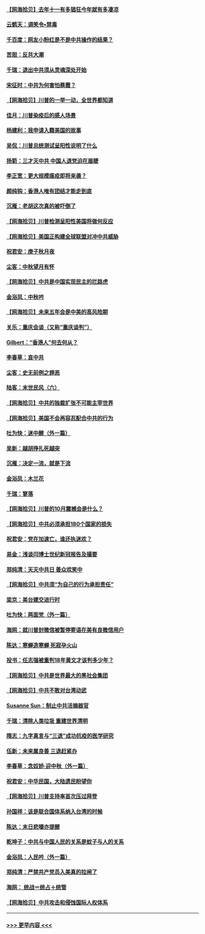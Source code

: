 #### [【网海拾贝】去年十一有多猖狂今年就有多凄凉](../pages/nsc993/n12463649.md?t=10100051) 
#### [云鹤天：调笑令▪禁毒](../pages/nsc993/n12462975.md?t=10100051) 
#### [千百度：网友小粉红是不是中共操作的结果？](../pages/nsc993/n12461025.md?t=10100051) 
#### [苦胆：反共大潮](../pages/nsc993/n12459469.md?t=10100051) 
#### [千瑞：退出中共须从灵魂深处开始](../pages/nsc993/n12459437.md?t=10100051) 
#### [宋征时：中共为何害怕蔡霞？](../pages/nsc993/n12459097.md?t=10100051) 
#### [【网海拾贝】川普的一举一动，全世界都知道](../pages/nsc993/n12458825.md?t=10100051) 
#### [佳月：川普染疫后的感人场景](../pages/nsc993/n12456994.md?t=10100051) 
#### [杨建利：我申请入籍美国的故事](../pages/nsc993/n12455635.md?t=10100051) 
#### [吴侃：川普总统测试呈阳性说明了什么](../pages/nsc993/n12451869.md?t=10100051) 
#### [扬箭：三才灭中共 中国人退党迫在眉睫](../pages/nsc993/n12451842.md?t=10100051) 
#### [李正宽：更大规模瘟疫即将来袭？](../pages/nsc993/n12451455.md?t=10100051) 
#### [颜纯钩：香港人唯有团结才能走到底](../pages/nsc993/n12450870.md?t=10100051) 
#### [沉雁：老胡这次真的被吓倒了](../pages/nsc993/n12449796.md?t=10100051) 
#### [【网海拾贝】川普检测呈阳性美国将做何反应](../pages/nsc993/n12449042.md?t=10100051) 
#### [【网海拾贝】美国正构建全球联盟对冲中共威胁](../pages/nsc993/n12446580.md?t=10100051) 
#### [祝君安：庚子秋月夜](../pages/nsc993/n12445870.md?t=10100051) 
#### [尘客：中秋望月有怀](../pages/nsc993/n12444632.md?t=10100051) 
#### [【网海拾贝】中共是中国实现民主的拦路虎](../pages/nsc993/n12443573.md?t=10100051) 
#### [金浴凤：中秋吟](../pages/nsc993/n12441773.md?t=10100051) 
#### [【网海拾贝】未来五年会是中美的高风险期](../pages/nsc993/n12440760.md?t=10100051) 
#### [关乐：重庆会谈（又称“重庆谈判”）](../pages/nsc993/n12437525.md?t=10100051) 
#### [Gilbert：“香港人”何去何从？](../pages/nsc993/n12435894.md?t=10100051) 
#### [李春草：哀中共](../pages/nsc993/n12435874.md?t=10100051) 
#### [尘客：史无前例之罪恶](../pages/nsc993/n12435762.md?t=10100051) 
#### [陆客：末世民风（六）](../pages/nsc993/n12435354.md?t=10100051) 
#### [【网海拾贝】中共的独裁扩张不可能主宰世界](../pages/nsc993/n12435151.md?t=10100051) 
#### [【网海拾贝】美国不会再容忍配合中共的行为](../pages/nsc993/n12433808.md?t=10100051) 
#### [吐为快：迷中醒（外一篇）](../pages/nsc993/n12433585.md?t=10100051) 
#### [吴新：越胡挣扎死越突](../pages/nsc993/n12433562.md?t=10100051) 
#### [沉雁：决定一流，就是下流](../pages/nsc993/n12432128.md?t=10100051) 
#### [金浴凤：木兰花](../pages/nsc993/n12432124.md?t=10100051) 
#### [千瑞：寥落](../pages/nsc993/n12432071.md?t=10100051) 
#### [【网海拾贝】川普的10月震撼会是什么？](../pages/nsc993/n12431624.md?t=10100051) 
#### [【网海拾贝】中共必须承担180个国家的损失](../pages/nsc993/n12428893.md?t=10100051) 
#### [祝君安：党在加速亡，谁还执迷欢？](../pages/nsc993/n12428652.md?t=10100051) 
#### [易金：浅谈闫博士世纪新冠报告及撮要](../pages/nsc993/n12426822.md?t=10100051) 
#### [郑纯清：天灭中共日 善众欢笑中](../pages/nsc993/n12426784.md?t=10100051) 
#### [【网海拾贝】中共须“为自己的行为承担责任”](../pages/nsc993/n12426067.md?t=10100051) 
#### [梁京：美台建交进行时](../pages/nsc993/n12424066.md?t=10100051) 
#### [吐为快：两面党（外一篇）](../pages/nsc993/n12424043.md?t=10100051) 
#### [海网：就川普封微信被暂停寄语在美有良微信用户](../pages/nsc993/n12424021.md?t=10100051) 
#### [陈达：寒蝉造寒蝉 死寂孕火山](../pages/nsc993/n12423958.md?t=10100051) 
#### [投书：任志强被重判18年黄文才该判多少年？](../pages/nsc993/n12423672.md?t=10100051) 
#### [【网海拾贝】中共是世界最大的黑社会集团](../pages/nsc993/n12423543.md?t=10100051) 
#### [【网海拾贝】中共不敢对台湾动武](../pages/nsc993/n12421418.md?t=10100051) 
#### [Susanne Sun：制止中共活摘器官](../pages/nsc993/n12419654.md?t=10100051) 
#### [千瑞：清除人类垃圾 重建世界清明](../pages/nsc993/n12419414.md?t=10100051) 
#### [隋志：九字真言与“三退”成功抗疫的医学研究](../pages/nsc993/n12419248.md?t=10100051) 
#### [伍新：未来属良善 三退赶紧办](../pages/nsc993/n12418496.md?t=10100051) 
#### [李春草：念奴娇·迎中秋（外一篇）](../pages/nsc993/n12418465.md?t=10100051) 
#### [祝君安：中华民国，大陆遗民盼望你](../pages/nsc993/n12418089.md?t=10100051) 
#### [【网海拾贝】川普支持率首次压过拜登](../pages/nsc993/n12418050.md?t=10100051) 
#### [孙国祥：该是联合国体系纳入台湾的时候](../pages/nsc993/n12417369.md?t=10100051) 
#### [陈达：末日悲嚎亦提醒](../pages/nsc993/n12416736.md?t=10100051) 
#### [乾坤子：中共与中国人民的关系是蚊子与人的关系](../pages/nsc993/n12416632.md?t=10100051) 
#### [金浴凤：人民吟（外一篇）](../pages/nsc993/n12416567.md?t=10100051) 
#### [郑纯清：严禁共产党员入美真的拉闸了](../pages/nsc993/n12416550.md?t=10100051) 
#### [海网： 统战＝统占＋统管](../pages/nsc993/n12416404.md?t=10100051) 
#### [【网海拾贝】中共攻击和侵蚀国际人权体系](../pages/nsc993/n12416250.md?t=10100051) 

----
#### [ >>> 更早内容 <<< ](../indexes/nsc993-earlier.md)
